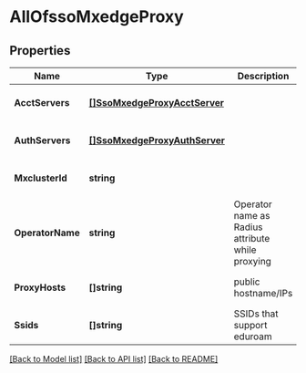 # AllOfssoMxedgeProxy

## Properties
Name | Type | Description | Notes
------------ | ------------- | ------------- | -------------
**AcctServers** | [**[]SsoMxedgeProxyAcctServer**](sso_mxedge_proxy_acct_server.md) |  | [optional] [default to null]
**AuthServers** | [**[]SsoMxedgeProxyAuthServer**](sso_mxedge_proxy_auth_server.md) |  | [optional] [default to null]
**MxclusterId** | **string** |  | [optional] [default to null]
**OperatorName** | **string** | Operator name as Radius attribute while proxying | [optional] [default to null]
**ProxyHosts** | **[]string** | public hostname/IPs | [optional] [default to null]
**Ssids** | **[]string** | SSIDs that support eduroam | [optional] [default to null]

[[Back to Model list]](../README.md#documentation-for-models) [[Back to API list]](../README.md#documentation-for-api-endpoints) [[Back to README]](../README.md)

